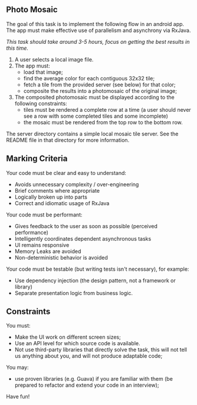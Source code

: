 Photo Mosaic
------------

The goal of this task is to implement the following flow in an android app.
The app must make effective use of parallelism and asynchrony via RxJava.

_This task should take around 3-5 hours, focus on getting the best results in this time._

1. A user selects a local image file.
2. The app must:
   * load that image;
   * find the average color for each contiguous 32x32 tile;
   * fetch a tile from the provided server (see below) for that color;
   * composite the results into a photomosaic of the original image;
3. The composited photomosaic must be displayed according to the following
   constraints:
   * tiles must be rendered a complete row at a time (a user should never
      see a row with some completed tiles and some incomplete)
   * the mosaic must be rendered from the top row to the bottom row.

The server directory contains a simple local mosaic tile server. See the
README file in that directory for more information.

## Marking Criteria

Your code must be clear and easy to understand:

 * Avoids unnecessary complexity / over-engineering
 * Brief comments where appropriate
 * Logically broken up into parts
 * Correct and idiomatic usage of RxJava

Your code must be performant:

 * Gives feedback to the user as soon as possible (perceived performance)
 * Intelligently coordinates dependent asynchronous tasks
 * UI remains responsive
 * Memory Leaks are avoided
 * Non-deterministic behavior is avoided

Your code must be testable (but writing tests isn't necessary), for example:

 * Use dependency injection (the design pattern, not a framework or library)
 * Separate presentation logic from business logic.
 
 ## Constraints

You must:

 * Make the UI work on different screen sizes;
 * Use an API level for which source code is available.
 * Not use third-party libraries that directly solve the task,
   this will not tell us anything about you,
   and will not produce adaptable code;

You may:

 * use proven libraries (e.g. Guava) if you are familiar with them
   (be prepared to refactor and extend your code in an interview);

Have fun!

